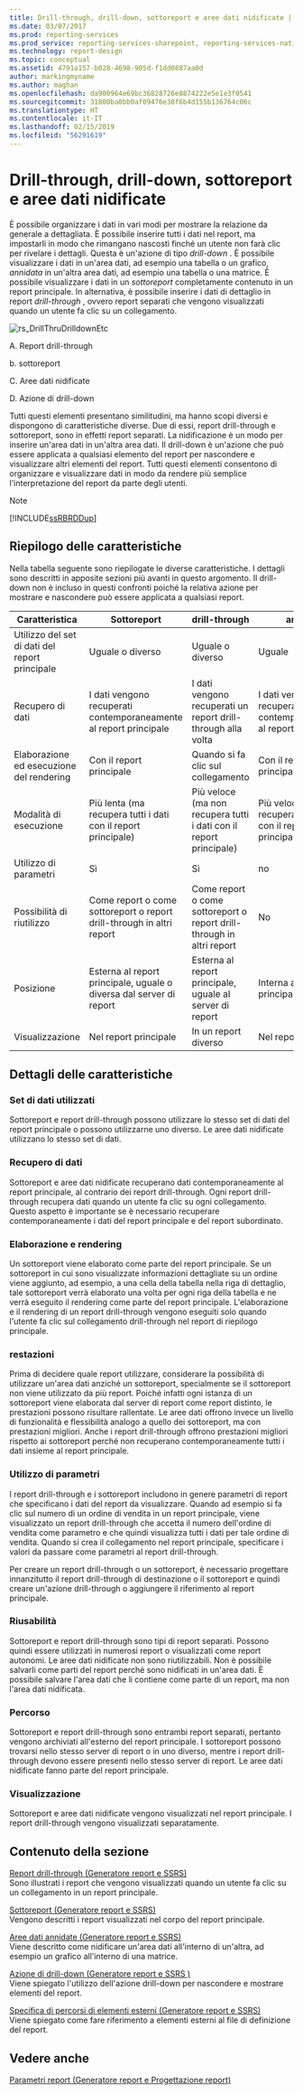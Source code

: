 ```yaml
---
title: Drill-through, drill-down, sottoreport e aree dati nidificate | Microsoft Docs
ms.date: 03/07/2017
ms.prod: reporting-services
ms.prod_service: reporting-services-sharepoint, reporting-services-native
ms.technology: report-design
ms.topic: conceptual
ms.assetid: 4791a157-b028-4698-905d-f1dd0887aa0d
author: markingmyname
ms.author: maghan
ms.openlocfilehash: da900964e69bc36828726e8874222e5e1e3f0541
ms.sourcegitcommit: 31800ba0bb0af09476e38f6b4d155b136764c06c
ms.translationtype: HT
ms.contentlocale: it-IT
ms.lasthandoff: 02/15/2019
ms.locfileid: "56291619"
---
```

# <a name="drillthrough-drilldown-subreports-and-nested-data-regions"></a>Drill-through, drill-down, sottoreport e aree dati nidificate
  È possibile organizzare i dati in vari modi per mostrare la relazione da generale a dettagliata.  È possibile inserire tutti i dati nel report, ma impostarli in modo che rimangano nascosti finché un utente non farà clic per rivelare i dettagli. Questa è un'azione di tipo *drill-down* . È possibile visualizzare i dati in un'area dati, ad esempio una tabella o un grafico, *annidata* in un'altra area dati, ad esempio una tabella o una matrice. È possibile visualizzare i dati in un *sottoreport* completamente contenuto in un report principale. In alternativa, è possibile inserire i dati di dettaglio in report *drill-through* , ovvero report separati che vengono visualizzati quando un utente fa clic su un collegamento.  
  
 ![rs_DrillThruDrilldownEtc](../../reporting-services/report-design/media/rs-drillthrudrilldownetc.gif "rs_DrillThruDrilldownEtc")  
  
 A. Report drill-through  
  
 b. sottoreport  
  
 C. Aree dati nidificate  
  
 D. Azione di drill-down  
  
 Tutti questi elementi presentano similitudini, ma hanno scopi diversi e dispongono di caratteristiche diverse. Due di essi, report drill-through e sottoreport, sono in effetti report separati. La nidificazione è un modo per inserire un'area dati in un'altra area dati. Il drill-down è un'azione che può essere applicata a qualsiasi elemento del report per nascondere e visualizzare altri elementi del report. Tutti questi elementi consentono di organizzare e visualizzare dati in modo da rendere più semplice l'interpretazione del report da parte degli utenti.  
  
> [!NOTE]  
>  [!INCLUDE[ssRBRDDup](../../includes/ssrbrddup-md.md)]  
  
##  <a name="SummaryCharacteristics"></a> Riepilogo delle caratteristiche  
 Nella tabella seguente sono riepilogate le diverse caratteristiche. I dettagli sono descritti in apposite sezioni più avanti in questo argomento. Il drill-down non è incluso in questi confronti poiché la relativa azione per mostrare e nascondere può essere applicata a qualsiasi report.  
  
|Caratteristica|Sottoreport|drill-through|annidata|  
|-----------|---------------|------------------|------------|  
|Utilizzo del set di dati del report principale|Uguale o diverso|Uguale o diverso|Uguale|  
|Recupero di dati|I dati vengono recuperati contemporaneamente al report principale|I dati vengono recuperati un report drill-through alla volta|I dati vengono tutti recuperati contemporaneamente al report principale|  
|Elaborazione ed esecuzione del rendering|Con il report principale|Quando si fa clic sul collegamento|Con il report principale|  
|Modalità di esecuzione|Più lenta (ma recupera tutti i dati con il report principale)|Più veloce (ma non recupera tutti i dati con il report principale)|Più veloce (e recupera tutti i dati con il report principale)|  
|Utilizzo di parametri|Sì|Sì|no|  
|Possibilità di riutilizzo|Come report o come sottoreport o report drill-through in altri report|Come report o come sottoreport o report drill-through in altri report|No|  
|Posizione|Esterna al report principale, uguale o diversa dal server di report|Esterna al report principale, uguale al server di report|Interna al report principale|  
|Visualizzazione|Nel report principale|In un report diverso|Nel report principale|  
  
  
##  <a name="Details"></a> Dettagli delle caratteristiche  
  
###  <a name="Datasets"></a> Set di dati utilizzati  
 Sottoreport e report drill-through possono utilizzare lo stesso set di dati del report principale o possono utilizzarne uno diverso. Le aree dati nidificate utilizzano lo stesso set di dati.  
  
###  <a name="RetrieveData"></a> Recupero di dati  
 Sottoreport e aree dati nidificate recuperano dati contemporaneamente al report principale, al contrario dei report drill-through. Ogni report drill-through recupera dati quando un utente fa clic su ogni collegamento. Questo aspetto è importante se è necessario recuperare contemporaneamente i dati del report principale e del report subordinato.  
  
###  <a name="ProcessRender"></a> Elaborazione e rendering  
 Un sottoreport viene elaborato come parte del report principale. Se un sottoreport in cui sono visualizzate informazioni dettagliate su un ordine viene aggiunto, ad esempio, a una cella della tabella nella riga di dettaglio, tale sottoreport verrà elaborato una volta per ogni riga della tabella e ne verrà eseguito il rendering come parte del report principale. L'elaborazione e il rendering di un report drill-through vengono eseguiti solo quando l'utente fa clic sul collegamento drill-through nel report di riepilogo principale.  
  
###  <a name="Performance"></a> restazioni  
 Prima di decidere quale report utilizzare, considerare la possibilità di utilizzare un'area dati anziché un sottoreport, specialmente se il sottoreport non viene utilizzato da più report. Poiché infatti ogni istanza di un sottoreport viene elaborata dal server di report come report distinto, le prestazioni possono risultare rallentate. Le aree dati offrono invece un livello di funzionalità e flessibilità analogo a quello dei sottoreport, ma con prestazioni migliori. Anche i report drill-through offrono prestazioni migliori rispetto ai sottoreport perché non recuperano contemporaneamente tutti i dati insieme al report principale.  
  
###  <a name="Parameters"></a> Utilizzo di parametri  
 I report drill-through e i sottoreport includono in genere parametri di report che specificano i dati del report da visualizzare. Quando ad esempio si fa clic sul numero di un ordine di vendita in un report principale, viene visualizzato un report drill-through che accetta il numero dell'ordine di vendita come parametro e che quindi visualizza tutti i dati per tale ordine di vendita. Quando si crea il collegamento nel report principale, specificare i valori da passare come parametri al report drill-through.  
  
 Per creare un report drill-through o un sottoreport, è necessario progettare innanzitutto il report drill-through di destinazione o il sottoreport e quindi creare un'azione drill-through o aggiungere il riferimento al report principale.  
  
###  <a name="Reusability"></a> Riusabilità  
 Sottoreport e report drill-through sono tipi di report separati. Possono quindi essere utilizzati in numerosi report o visualizzati come report autonomi. Le aree dati nidificate non sono riutilizzabili. Non è possibile salvarli come parti del report perché sono nidificati in un'area dati. È possibile salvare l'area dati che li contiene come parte di un report, ma non l'area dati nidificata.  
  
###  <a name="Location"></a> Percorso  
 Sottoreport e report drill-through sono entrambi report separati, pertanto vengono archiviati all'esterno del report principale. I sottoreport possono trovarsi nello stesso server di report o in uno diverso, mentre i report drill-through devono essere presenti nello stesso server di report. Le aree dati nidificate fanno parte del report principale.  
  
###  <a name="Display"></a> Visualizzazione  
 Sottoreport e aree dati nidificate vengono visualizzati nel report principale. I report drill-through vengono visualizzati separatamente.  
  
  
##  <a name="InThisSection"></a> Contenuto della sezione  
 [Report drill-through &#40;Generatore report e SSRS&#41;](../../reporting-services/report-design/drillthrough-reports-report-builder-and-ssrs.md)  
 Sono illustrati i report che vengono visualizzati quando un utente fa clic su un collegamento in un report principale.  
  
 [Sottoreport &#40;Generatore report e SSRS&#41;](../../reporting-services/report-design/subreports-report-builder-and-ssrs.md)  
 Vengono descritti i report visualizzati nel corpo del report principale.  
  
 [Aree dati annidate &#40;Generatore report e SSRS&#41;](../../reporting-services/report-design/nested-data-regions-report-builder-and-ssrs.md)  
 Viene descritto come nidificare un'area dati all'interno di un'altra, ad esempio un grafico all'interno di una matrice.  
  
 [Azione di drill-down &#40;Generatore report e SSRS &#41;](../../reporting-services/report-design/drilldown-action-report-builder-and-ssrs.md)  
 Viene spiegato l'utilizzo dell'azione drill-down per nascondere e mostrare elementi del report.  
  
 [Specifica di percorsi di elementi esterni &#40;Generatore report e SSRS&#41;](../../reporting-services/report-design/specifying-paths-to-external-items-report-builder-and-ssrs.md)  
 Viene spiegato come fare riferimento a elementi esterni al file di definizione del report.  
  
## <a name="see-also"></a>Vedere anche  
 [Parametri report &#40;Generatore report e Progettazione report&#41;](../../reporting-services/report-design/report-parameters-report-builder-and-report-designer.md)  
  
  
